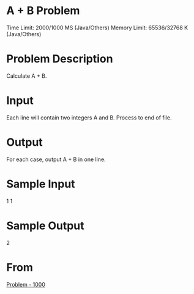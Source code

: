 A + B Problem
===

Time Limit: 2000/1000 MS (Java/Others)
Memory Limit: 65536/32768 K (Java/Others)

# Problem Description

Calculate A + B. 

# Input

Each line will contain two integers A and B. Process to end of file.
 
# Output

For each case, output A + B in one line.
 
# Sample Input

1 1
 
# Sample Output

2

# From

[Problem - 1000](http://acm.hdu.edu.cn/showproblem.php?pid=1000)
